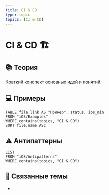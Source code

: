 ```yaml
---
title: CI & CD
type: topic
topics: [CI & CD]
---
```


# CI & CD 🏗️

## 📚 Теория
Краткий конспект основных идей и понятий.

## 💻 Примеры
```dataview
TABLE file.link AS "Пример", status, ios_min
FROM "iOS/Examples"
WHERE contains(topics, "CI & CD")
SORT file.name ASC
```

## ⚠️ Антипаттерны
```dataview
LIST
FROM "iOS/Antipatterns"
WHERE contains(topics, "CI & CD")
```

## 🔗 Связанные темы
- 

